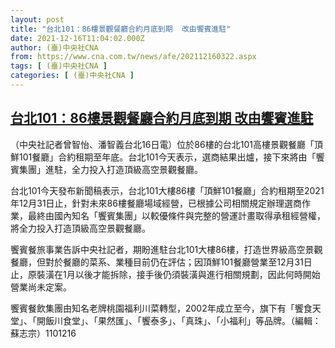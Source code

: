 ```yaml
---
layout: post
title: "台北101：86樓景觀餐廳合約月底到期  改由饗賓進駐"
date: 2021-12-16T11:04:02.000Z
author: (臺)中央社CNA
from: https://www.cna.com.tw/news/afe/202112160322.aspx
tags: [ (臺)中央社CNA ]
categories: [ (臺)中央社CNA ]
---
```

<!--1639652642000-->
[台北101：86樓景觀餐廳合約月底到期  改由饗賓進駐](https://www.cna.com.tw/news/afe/202112160322.aspx)
------

<div>
<div></div><div><p>（中央社記者曾智怡、潘智義台北16日電）位於86樓的台北101高樓景觀餐廳「頂鮮101餐廳」合約租期至年底。台北101今天表示，選商結果出爐，接下來將由「饗賓集團」進駐，全力投入打造頂級高空景觀餐廳。</p><p>台北101今天發布新聞稿表示，台北101大樓86樓「頂鮮101餐廳」合約租期至2021年12月31日止，針對未來86樓餐廳場域經營，已根據公司相關規定辦理選商作業，最終由國內知名「饗賓集團」以較優條件與完整的營運計畫取得承租經營權，將全力投入打造頂級高空景觀餐廳。</p><p>饗賓餐旅事業告訴中央社記者，期盼進駐台北101大樓86樓，打造世界級高空景觀餐廳，但對於餐廳的菜系、業種目前仍在評估；因頂鮮101餐廳營業至12月31日止，原裝潢在1月以後才能拆除，接手後仍須裝潢與進行相關規劃，因此何時開始營業尚未定案。</p><p>饗賓餐飲集團由知名老牌桃園福利川菜轉型，2002年成立至今，旗下有「饗食天堂」、「開飯川食堂」、「果然匯」、「饗泰多」、「真珠」、「小福利」等品牌。（編輯：蘇志宗）1101216</p></div>
</div>
